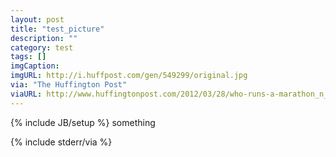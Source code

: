 ```yaml
---
layout: post
title: "test_picture"
description: ""
category: test
tags: []
imgCaption: 
imgURL: http://i.huffpost.com/gen/549299/original.jpg
via: "The Huffington Post"
viaURL: http://www.huffingtonpost.com/2012/03/28/who-runs-a-marathon_n_1385741.html
---
```

{% include JB/setup %}
something

{% include stderr/via  %}
